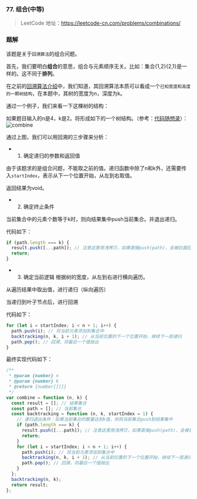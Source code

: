 ### 77. 组合(中等)

> LeetCode 地址：https://leetcode-cn.com/problems/combinations/

### 题解

该题是关于`回溯算法`的组合问题。

首先，我们要明白**组合**的意思，组合与元素顺序无关。比如：集合{1,2}{2,1}是一样的。这不同于**排列**。

在之前的[回溯算法介绍]()中，我们知道，其回溯算法本质可以看成一个`已知宽度和高度的一颗树结构`，在本题中，其树的宽度为n，深度为k。

通过一个例子，我们来看一下这棵树的结构：

如果题目输入的n是4，k是2。将形成如下的一个树结构。（参考：[代码随想录](https://programmercarl.com/0077.%E7%BB%84%E5%90%88.html#%E5%9B%9E%E6%BA%AF%E6%B3%95%E4%B8%89%E9%83%A8%E6%9B%B2)）：
![combine](https://raw.githubusercontent.com/kerwin-ly/Blog/master/assets/imgs/algorithm/combine1.png)

通过上图，我们可以用回溯的三步骤来分析：

* 1. 确定递归的参数和返回值

由于该题求的是组合问题，不能取之前的值。递归函数中除了n和k外，还需要传入`startIndex`，表示从下一个位置开始，从左到右取值。

返回结果为void。

* 2. 确定终止条件

当前集合中的元素个数等于k时，则向结果集中push当前集合。并退出递归。

代码如下：
```js
if (path.length === k) {
  result.push([...path]); // 注意这里用浅拷贝，如果直接push(path)，会被后面回溯的path.pop()影响
  return;
}
```

* 3. 确定当前逻辑
根据树的宽度，从左到右进行横向遍历。

从遍历结果中取出值，进行递归（纵向遍历）

当递归到叶子节点后，进行回溯

代码如下：
```js
for (let i = startIndex; i < n + 1; i++) {
  path.push(i); // 将当前元素添加到集合中
  backtracking(n, k, i + 1); // 从当前位置的下一个位置开始，继续下一层递归
  path.pop(); // 回溯，将最后一个值抛出
}
```

最终实现代码如下：
```js
/**
 * @param {number} n
 * @param {number} k
 * @return {number[][]}
 */
var combine = function (n, k) {
  const result = []; // 结果集合
  const path = []; // 当前集合
  const backtracking = function (n, k, startIndex = 1) {
    // 递归退出条件：如果当前集合的数量达到k值，则将当前集合push到结果集中
    if (path.length === k) {
      result.push([...path]); // 注意这里用浅拷贝，如果直接push(path)，会被后面回溯的path.pop()影响
      return;
    }
    for (let i = startIndex; i < n + 1; i++) {
      path.push(i); // 将当前元素添加到集合中
      backtracking(n, k, i + 1); // 从当前位置的下一个位置开始，继续下一层递归
      path.pop(); // 回溯，将最后一个值抛出
    }
  };
  backtracking(n, k);
  return result;
};
```
